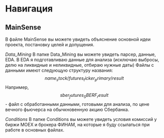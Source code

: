 # Навигация 

## MainSense
В файле MainSense вы можете увидеть объяснение основной идеи проекта, постановку целей и допущения.

*Data_Mining*
В папке Data_Mining вы можете увидеть парсер, данные, EDA. В EDA я подготавливаю данные для анализа (исключаю выбросы, делю на ликвидные и неликвидные, отбираю нужные даты)
Файлы с данными имеют следующую структуру названия:
$$name_stock/futures_ticker_primary/result$$
Например, $$sber_futures_SBERF_result$$ - файл с обработанными данными, готовыми для анализа, по цене вечного фьючерса на обычкновенную акцию Сбербанка. 

*Conditions*
В папке Conditions вы можете увидеть условия комиссий у биржи MOEX и брокера ФИНАМ, на которые я буду ссылаться при работе в основных файлах.

